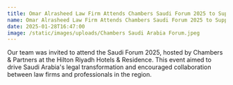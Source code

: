 ```yaml
---
title: Omar Alrasheed Law Firm Attends Chambers Saudi Forum 2025 to Support Legal Transformation
name: Omar Alrasheed Law Firm Attends Chambers Saudi Forum 2025 to Support Legal Transformation
date: 2025-01-28T16:47:00
image: /static/images/uploads/Chambers Saudi Arabia Forum.jpeg
---
```

Our team was invited to attend the Saudi Forum 2025, hosted by Chambers & Partners at the Hilton Riyadh Hotels & Residence. This event aimed to drive Saudi Arabia's legal transformation and encouraged collaboration between law firms and professionals in the region.
